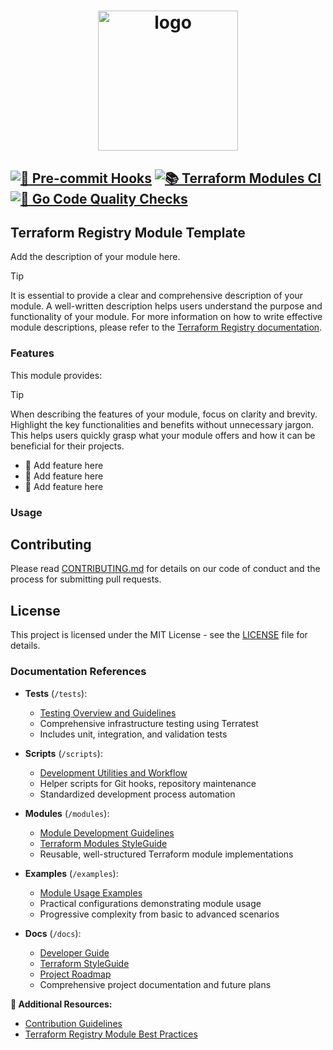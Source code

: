 <h1 align="center">
  <img alt="logo" src="https://forum.huawei.com/enterprise/en/data/attachment/forum/202204/21/120858nak5g1epkzwq5gcs.png" width="224px"/><br/>

[![🧼 Pre-commit Hooks](https://github.com/Excoriate/terraform-aws-codeartifact/actions/workflows/pre-commit.yml/badge.svg)](https://github.com/Excoriate/terraform-aws-codeartifact/actions/workflows/pre-commit.yml) [![📚 Terraform Modules CI](https://github.com/Excoriate/terraform-aws-codeartifact/actions/workflows/tf-modules-ci.yaml/badge.svg)](https://github.com/Excoriate/terraform-aws-codeartifact/actions/workflows/tf-modules-ci.yaml) [![🦫 Go Code Quality Checks](https://github.com/Excoriate/terraform-aws-codeartifact/actions/workflows/go-linter.yaml/badge.svg)](https://github.com/Excoriate/terraform-aws-codeartifact/actions/workflows/go-linter.yaml)
---

## Terraform Registry Module Template

Add the description of your module here.

> [!TIP]
> It is essential to provide a clear and comprehensive description of your module. A well-written description helps users understand the purpose and functionality of your module. For more information on how to write effective module descriptions, please refer to the [Terraform Registry documentation](https://registry.terraform.io/).

### Features

This module provides:

> [!TIP]
> When describing the features of your module, focus on clarity and brevity. Highlight the key functionalities and benefits without unnecessary jargon. This helps users quickly grasp what your module offers and how it can be beneficial for their projects.

- 🚀 Add feature here
- 🚀 Add feature here
- 🚀 Add feature here

### Usage

## Contributing

Please read [CONTRIBUTING.md](CONTRIBUTING.md) for details on our code of conduct and the process for submitting pull requests.

## License

This project is licensed under the MIT License - see the [LICENSE](LICENSE) file for details.

### Documentation References

- **Tests** (`/tests`):
  - [Testing Overview and Guidelines](/tests/README.md)
  - Comprehensive infrastructure testing using Terratest
  - Includes unit, integration, and validation tests

- **Scripts** (`/scripts`):
  - [Development Utilities and Workflow](/scripts/README.md)
  - Helper scripts for Git hooks, repository maintenance
  - Standardized development process automation

- **Modules** (`/modules`):
  - [Module Development Guidelines](/modules/README.md)
  - [Terraform Modules StyleGuide](/docs/guides/terraform-modules-styleguide.md)
  - Reusable, well-structured Terraform module implementations

- **Examples** (`/examples`):
  - [Module Usage Examples](/examples/README.md)
  - Practical configurations demonstrating module usage
  - Progressive complexity from basic to advanced scenarios

- **Docs** (`/docs`):
  - [Developer Guide](/docs/guides/developer-guide.md)
  - [Terraform StyleGuide](/docs/guides/terraform-styleguide.md)
  - [Project Roadmap](/docs/ROADMAP.md)
  - Comprehensive project documentation and future plans

**📘 Additional Resources:**
- [Contribution Guidelines](CONTRIBUTING.md)
- [Terraform Registry Module Best Practices](/docs/guides/terraform-modules-styleguide.md)
